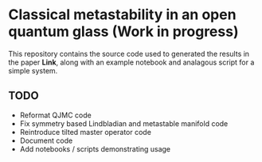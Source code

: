 # Classical metastability in an open quantum glass (Work in progress)

This repository contains the source code used to generated the results in the paper **Link**, along with an example notebook and analagous script for a simple system.

## TODO
- Reformat QJMC code
- Fix symmetry based Lindbladian and metastable manifold code
- Reintroduce tilted master operator code
- Document code
- Add notebooks / scripts demonstrating usage